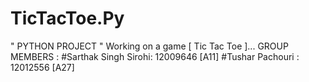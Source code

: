 # TicTacToe.Py
" PYTHON PROJECT " Working on a game [ Tic Tac Toe ]... GROUP MEMBERS : #Sarthak Singh Sirohi: 12009646 [A11] #Tushar Pachouri : 12012556 [A27]
